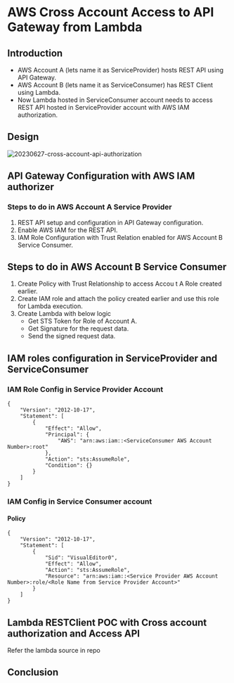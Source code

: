 # AWS Cross Account Access to API Gateway from Lambda

## Introduction
* AWS Account A (lets name it as ServiceProvider) hosts REST API using API Gateway. 
* AWS Account B (lets name it as ServiceConsumer) has REST Client using Lambda. 
* Now Lambda hosted in ServiceConsumer account needs to access REST API hosted in ServiceProvider account with AWS IAM authorization.

## Design

![20230627-cross-account-api-authorization](https://github.com/AMVijay/aws-learning/assets/8252947/958a92cd-350e-4757-ad84-a65832166ca9)

## API Gateway Configuration with AWS IAM authorizer

### Steps to do in AWS Account A Service Provider
1. REST API setup and configuration in API Gateway configuration.
2. Enable AWS IAM for the REST API.
3. IAM Role Configuration with Trust Relation enabled for AWS Account B Service Consumer.

## Steps to do in AWS Account B Service Consumer
1. Create Policy with Trust Relationship to access Accou t A Role created earlier. 
2. Create IAM role and attach the policy created earlier and use this role for Lambda execution. 
3. Create Lambda with below logic 
    * Get STS Token for Role of Account A.
    * Get Signature for the request data.
    * Send the signed request data. 


## IAM roles configuration in ServiceProvider and ServiceConsumer

### IAM Role Config in Service Provider Account
```
{
    "Version": "2012-10-17",
    "Statement": [
        {
            "Effect": "Allow",
            "Principal": {
                "AWS": "arn:aws:iam::<ServiceConsumer AWS Account Number>:root"
            },
            "Action": "sts:AssumeRole",
            "Condition": {}
        }
    ]
}
```

### IAM Config in Service Consumer account
#### Policy 
```
{
    "Version": "2012-10-17",
    "Statement": [
        {
            "Sid": "VisualEditor0",
            "Effect": "Allow",
            "Action": "sts:AssumeRole",
            "Resource": "arn:aws:iam::<Service Provider AWS Account Number>:role/<Role Name from Service Provider Account>"
        }
    ]
}
```

## Lambda RESTClient POC with Cross account authorization and Access API
Refer the lambda source in repo 


## Conclusion


